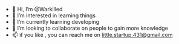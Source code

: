 - 👋 Hi, I’m @Warkilled
- 👀 I’m interested in  learning things
- 🌱 I’m currently learning developing
- 💞️ I’m looking to collaborate on people to gain more knowledge
- 📫  if you like , you can reach me on little.startup.431@gmail.com

<!---
Warkilled/Warkilled is a ✨ special ✨ repository because its `README.md` (this file) appears on your GitHub profile.
You can click the Preview link to take a look at your changes.
--->
